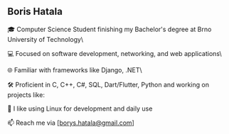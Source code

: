 ## Boris Hatala
🎓 Computer Science Student finishing my Bachelor's degree at Brno University of Technology\

💻 Focused on software development, networking, and web applications\

🌐 Familiar with frameworks like Django, .NET\

🛠️ Proficient in C, C++, C#, SQL, Dart/Flutter, Python and working on projects like:

🐧 I like using Linux for development and daily use

📫 Reach me via [borys.hatala@gmail.com]
